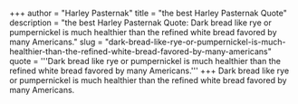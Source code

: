 +++
author = "Harley Pasternak"
title = "the best Harley Pasternak Quote"
description = "the best Harley Pasternak Quote: Dark bread like rye or pumpernickel is much healthier than the refined white bread favored by many Americans."
slug = "dark-bread-like-rye-or-pumpernickel-is-much-healthier-than-the-refined-white-bread-favored-by-many-americans"
quote = '''Dark bread like rye or pumpernickel is much healthier than the refined white bread favored by many Americans.'''
+++
Dark bread like rye or pumpernickel is much healthier than the refined white bread favored by many Americans.
